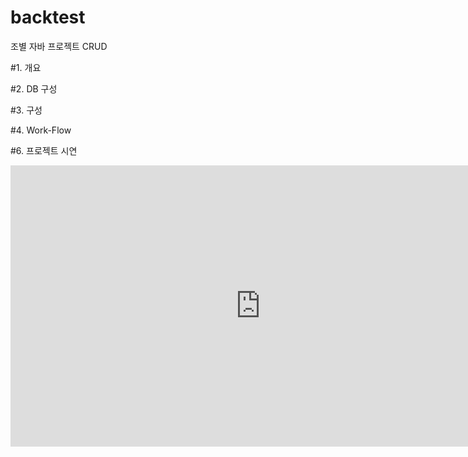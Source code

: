 # backtest

조별 자바 프로젝트 CRUD

#1. 개요

#2. DB 구성

#3. 구성

#4. Work-Flow

#6. 프로젝트 시연
<iframe width="800" height="450" src="https://www.youtube.com/embed/Qc7_zRjH808" title="FIFTY FIFTY (피프티피프티) - &#39;Cupid&#39;  Official MV" frameborder="0" allow="accelerometer; autoplay; clipboard-write; encrypted-media; gyroscope; picture-in-picture; web-share" allowfullscreen></iframe>
